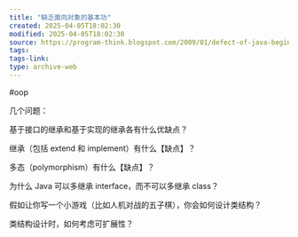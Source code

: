```yaml
---
title: "缺乏面向对象的基本功"
created: 2025-04-05T18:02:30
modified: 2025-04-05T18:02:30
source: https://program-think.blogspot.com/2009/01/defect-of-java-beginner-2-oo.html
tags:
tags-link:
type: archive-web
---
```

#oop

几个问题：

基于接口的继承和基于实现的继承各有什么优缺点？

继承（包括 extend 和 implement）有什么【缺点】？

多态（polymorphism）有什么【缺点】？

为什么 Java 可以多继承 interface，而不可以多继承 class？

假如让你写一个小游戏（比如人机对战的五子棋），你会如何设计类结构？

类结构设计时，如何考虑可扩展性？